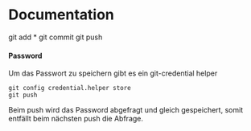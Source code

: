 # Documentation

git add *
git commit 
git push


#### Password 
Um das Passwort zu speichern gibt es ein git-credential helper
```
git config credential.helper store 
git push
```
Beim push wird das Password abgefragt und gleich gespeichert, somit entfällt beim nächsten push die Abfrage.
